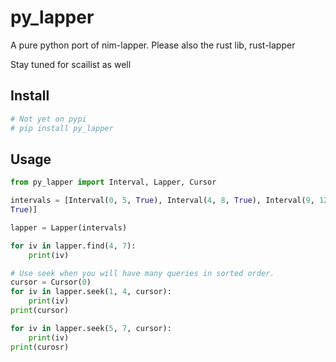 # py_lapper

A pure python port of nim-lapper. Please also the rust lib, rust-lapper

Stay tuned for scailist as well

## Install

```bash
# Not yet on pypi
# pip install py_lapper
```

## Usage

```python
from py_lapper import Interval, Lapper, Cursor

intervals = [Interval(0, 5, True), Interval(4, 8, True), Interval(9, 12,
True)]

lapper = Lapper(intervals)

for iv in lapper.find(4, 7):
	print(iv)

# Use seek when you will have many queries in sorted order. 
cursor = Cursor(0)
for iv in lapper.seek(1, 4, cursor):
	print(iv)
print(cursor)

for iv in lapper.seek(5, 7, cursor):
	print(iv)
print(curosr)
```
